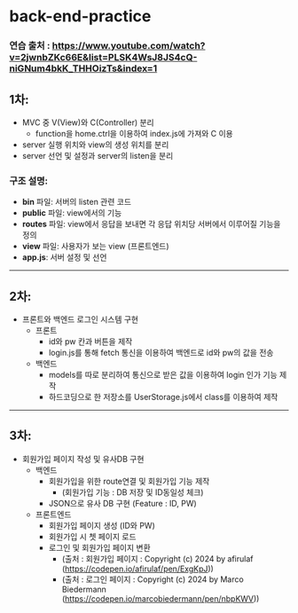 # back-end-practice
### 연습 출처 : https://www.youtube.com/watch?v=2jwnbZKc66E&list=PLSK4WsJ8JS4cQ-niGNum4bkK_THHOizTs&index=1

## 1차:

- MVC 중 V(View)와 C(Controller) 분리
  - function을 home.ctrl을 이용하여 index.js에 가져와 C 이용
- server 실행 위치와 view의 생성 위치를 분리
- server 선언 및 설정과 server의 listen을 분리

### 구조 설명:

- **bin** 파일: 서버의 listen 관련 코드
- **public** 파일: view에서의 기능
- **routes** 파일: view에서 응답을 보내면 각 응답 위치당 서버에서 이루어질 기능을 정의
- **view** 파일: 사용자가 보는 view (프론트엔드)
- **app.js**: 서버 설정 및 선언

-----------------------------------------------------------------------------------------

## 2차:

- 프론트와 백엔드 로그인 시스템 구현
  - 프론트
    - id와 pw 칸과 버튼을 제작
    - login.js를 통해 fetch 통신을 이용하여 백엔드로 id와 pw의 값을 전송
  - 백엔드
    - models를 따로 분리하여 통신으로 받은 값을 이용하여 login 인가 기능 제작
    - 하드코딩으로 한 저장소를 UserStorage.js에서 class를 이용하여 제작 
  
-----------------------------------------------------------------------------------------

## 3차:
- 회원가입 페이지 작성 및 유사DB 구현
  - 백엔드
    - 회원가입을 위한 route연결 및 회원가입 기능 제작
      - (회원가입 기능 : DB 저장 및 ID동일성 체크)
    - JSON으로 유사 DB 구현 (Feature : ID, PW)
  - 프론트엔드
    - 회원가입 페이지 생성 (ID와 PW)
    - 회원가입 시 쳇 페이지 로드 
    - 로그인 및 회원가입 페이지 변환
      - (출처 : 회원가입 페이지 : Copyright (c) 2024 by afirulaf (https://codepen.io/afirulaf/pen/ExgKpJ))
      - (출처 : 로그인 페이지 : Copyright (c) 2024 by Marco Biedermann (https://codepen.io/marcobiedermann/pen/nbpKWV))